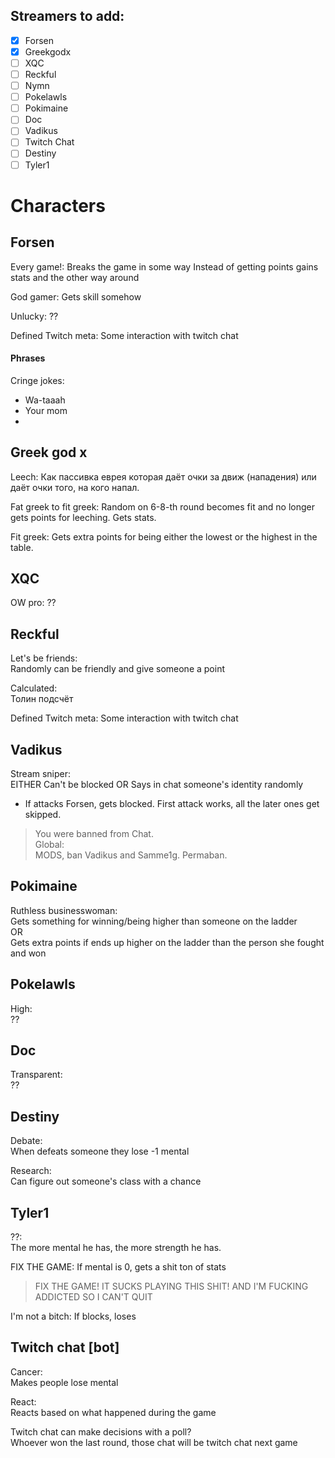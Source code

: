 ## Streamers to add:
- [x] Forsen  
- [x] Greekgodx  
- [ ] XQC  
- [ ] Reckful  
- [ ] Nymn  
- [ ] Pokelawls  
- [ ] Pokimaine  
- [ ] Doc  
- [ ] Vadikus  
- [ ] Twitch Chat  
- [ ] Destiny  
- [ ] Tyler1

# Characters


## Forsen

Every game!:
Breaks the game in some way
Instead of getting points gains stats and the other way around

God gamer:
Gets skill somehow

Unlucky:
??

Defined Twitch meta:
Some interaction with twitch chat

#### Phrases
Cringe jokes:
- Wa-taaah
- Your mom
- 

## Greek god x

Leech: 
Как пассивка еврея которая даёт очки за движ (нападения) или даёт очки того, на кого напал.

Fat greek to fit greek: 
Random on 6-8-th round becomes fit and no longer gets points for leeching. Gets stats.

Fit greek:
Gets extra points for being either the lowest or the highest in the table.


## XQC
OW pro:
??



## Reckful
Let's be friends:  
Randomly can be friendly and give someone a point

Calculated:  
Толин подсчёт

Defined Twitch meta:
Some interaction with twitch chat

## Vadikus
Stream sniper:  
EITHER
Can't be blocked
OR
Says in chat someone's identity randomly  

- If attacks Forsen, gets blocked. First attack works, all the later ones get skipped.  
> You were banned from Chat.  
Global:  
> MODS, ban Vadikus and Samme1g. Permaban.  

## Pokimaine
Ruthless businesswoman:  
Gets something for winning/being higher than someone on the ladder  
OR  
Gets extra points if ends up higher on the ladder than the person she fought and won  

## Pokelawls
High:  
??

## Doc
Transparent:  
??

## Destiny
Debate:  
When defeats someone they lose -1 mental

Research:  
Can figure out someone's class with a chance

## Tyler1
??:  
The more mental he has, the more strength he has.  

FIX THE GAME:
If mental is 0, gets a shit ton of stats
> FIX THE GAME! IT SUCKS PLAYING THIS SHIT! AND I'M FUCKING ADDICTED SO I CAN'T QUIT


I'm not a bitch:
If blocks, loses

## Twitch chat [bot]
Cancer:  
Makes people lose mental 

React:  
Reacts based on what happened during the game

Twitch chat can make decisions with a poll?  
Whoever won the last round, those chat will be twitch chat next game  